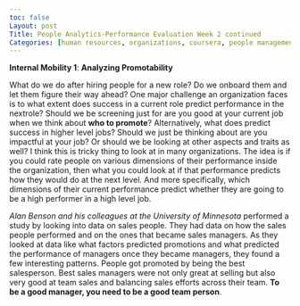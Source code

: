 ```yaml
--- 
toc: false
Layout: post
Title: People Analytics-Performance Evaluation Week 2 continued
Categories: [human resources, organizations, coursera, people management, internal mobility]
---
```


**Internal Mobility 1**: **Analyzing Promotability**

What do we do after hiring people for  a new role? Do we onboard them  and let them figure  their way ahead? One major challenge an organization faces is to what extent does success in a current role predict performance in the nextrole? 
Should we be screening just for are you good at your current job when we think about **who to promote**? Alternatively, what does predict success in higher level jobs? Should we just be thinking about are you impactful at your job? Or should we be looking at other aspects and traits as well? I think this is tricky thing to look at in many organizations.
The idea is if you could rate people on various dimensions of their performance inside the organization, then what you could look at if that  performance predicts how they would do at the next level. And more specifically, which dimensions of their current performance predict whether they are going to be a high performer in a high level job.

_Alan Benson and his colleagues at the University of Minnesota_  performed a study  by looking into  data on sales people. They had data on how the sales people performed and  on the ones that became sales managers. As they looked at data like what factors predicted promotions and what predicted the performance of  managers once they became managers, they found a few interesting patterns. People got promoted by being the best salesperson. Best sales managers were not only great at selling but also  very good at team sales and balancing sales efforts across their team. **To be a good manager, you need to be a good team person**.


